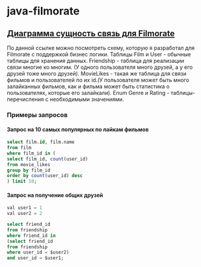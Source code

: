 # java-filmorate

## [Диаграмма сущность связь для Filmorate](https://dbdiagram.io/d/6410da92296d97641d87f263)

По данной ссылке можно посмотреть схему, которую я разработал для Filmorate с поддержкой бизнес логики.
Таблицы Film и User - обычные таблицы для хранения данных. Friendship - таблица для реализации связи многие ко многим.
(У одного пользователя много друзей, а у его друзей тоже много друзей). MovieLikes - такая же таблица для связи фильмов 
и пользователей по их id.(У пользователя может быть много залайканных фильмов, как и фильма может быть статистика 
о пользователях, которые его залайкали). Enum Genre и Rating - таблицы-перечисления с необходимыми значениями.


### Примеры запросов

#### Запрос на 10 самых популярных по лайкам фильмов
~~~ sql
select film.id, film.name
from film
where film_id in (
select film_id, count(user_id)
from movie_likes 
group by film_id
order by count(user_id) desc
) limit 10;
~~~

#### Запрос на получение общих друзей
~~~ sql
val user1 = 1
val user2 = 2

select friend_id
from friendship 
where friend_id in 
(select friend_id 
from friendship
where user_id = $user2)
and user_id = $user1;
~~~